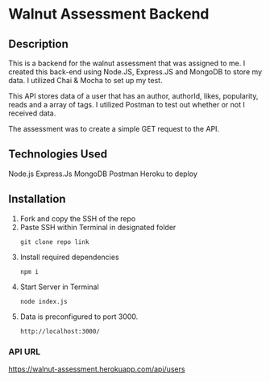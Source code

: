 # Walnut Assessment Backend

## Description
This is a backend for the walnut assessment that was assigned to me. I created this back-end using Node.JS, Express.JS and MongoDB to store my data. I utilized Chai & Mocha to set up my test. 

This API stores data of a user that has an author, authorId, likes, popularity, reads and a array of tags. I utilized Postman to test out whether or not I received data. 

The assessment was to create a simple GET request to the API. 

## Technologies Used
Node.js 
Express.Js
MongoDB
Postman
Heroku to deploy

## Installation 
1. Fork and copy the SSH of the repo
2. Paste SSH within Terminal in designated folder
    ```
    git clone repo link
    ```
3. Install required dependencies 
    ``` 
    npm i
    ```
4. Start Server in Terminal
    ```
    node index.js
    ```
5. Data is preconfigured to port 3000.
    ```
    http://localhost:3000/
    ```

### API URL
https://walnut-assessment.herokuapp.com/api/users

